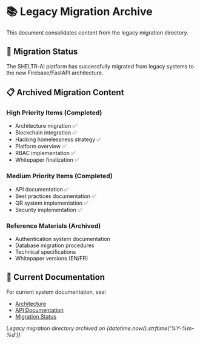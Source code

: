 # 📚 Legacy Migration Archive

This document consolidates content from the legacy migration directory.

## 🔄 Migration Status

The SHELTR-AI platform has successfully migrated from legacy systems to the new Firebase/FastAPI architecture.

## 📋 Archived Migration Content

### High Priority Items (Completed)
- Architecture migration ✅
- Blockchain integration ✅  
- Hacking homelessness strategy ✅
- Platform overview ✅
- RBAC implementation ✅
- Whitepaper finalization ✅

### Medium Priority Items (Completed)
- API documentation ✅
- Best practices documentation ✅
- QR system implementation ✅
- Security implementation ✅

### Reference Materials (Archived)
- Authentication system documentation
- Database migration procedures
- Technical specifications
- Whitepaper versions (EN/FR)

## 🔗 Current Documentation

For current system documentation, see:
- [Architecture](../02-architecture/README.md)
- [API Documentation](../03-api/README.md)
- [Migration Status](DATABASE_MIGRATION_COMPLETE.md)

*Legacy migration directory archived on {datetime.now().strftime('%Y-%m-%d')}*
